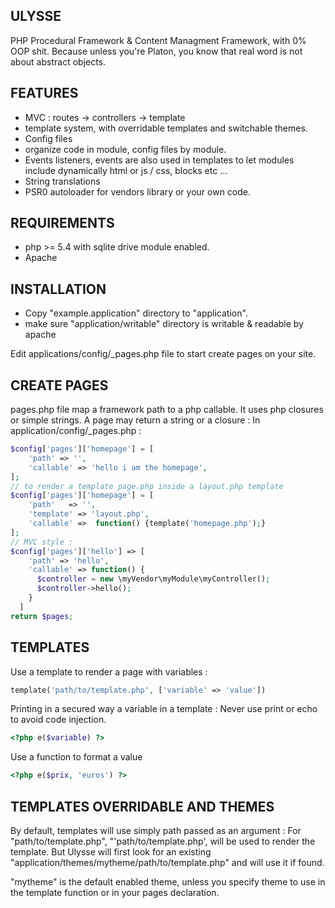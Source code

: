 ULYSSE
------------

PHP Procedural Framework & Content Managment Framework, with 0% OOP shit.
Because unless you're Platon, you know that real word is not about abstract objects.

FEATURES
------------

* MVC : routes -> controllers -> template
* template system, with overridable templates and switchable themes.
* Config files
* organize code in module, config files by module.
* Events listeners, events are also used in templates to let modules include dynamically html or js / css, blocks etc ...
* String translations
* PSR0 autoloader for vendors library or your own code.

REQUIREMENTS
-------------

* php >= 5.4 with sqlite drive module enabled.
* Apache

INSTALLATION
-------------

* Copy "example.application" directory to "application".
* make sure "application/writable" directory is writable & readable by apache

Edit applications/config/_pages.php file to start create pages on your site.


CREATE PAGES
--------------

pages.php file map a framework path to a php callable.
It uses php closures or simple strings.
A page may return a string or a closure :
In application/config/_pages.php :

```php
$config['pages']['homepage'] = [
    'path' => '',
    'callable' => 'hello i am the homepage',
];
// to render a template page.php inside a layout.php template
$config['pages']['homepage'] = [
    'path'   => '',
    'template' => 'layout.php',
    'callable' =>  function() {template('homepage.php');}
];
// MVC style :
$config['pages']['hello'] => [
    'path' => 'hello',
    'callable' => function() {
      $controller = new \myVendor\myModule\myController();
      $controller->hello();
    }
  ]
return $pages;
```

TEMPLATES
---------------

Use a template to render a page with variables :
```php
template('path/to/template.php', ['variable' => 'value'])
```

Printing in a secured way a variable in a template :
Never use print or echo to avoid code injection.
```php
<?php e($variable) ?>
```

Use a function to format a value
```php
<?php e($prix, 'euros') ?>
```

TEMPLATES OVERRIDABLE AND THEMES
---------------------------------

By default, templates will use simply path passed as an argument :
For "path/to/template.php", "'path/to/template.php', will be used to render the template.
But Ulysse will first look for an existing "application/themes/mytheme/path/to/template.php"
and will use it if found.

"mytheme" is the default enabled theme, unless you specify theme to use in the template function
or in your pages declaration.